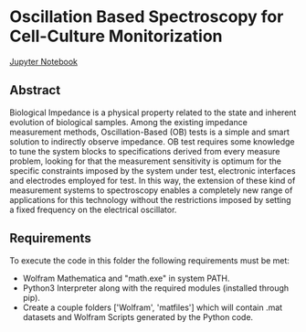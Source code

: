 # Oscillation Based Spectroscopy for Cell-Culture Monitorization

[Jupyter Notebook](FIE%20Oscillation%20Based%20Spectroscopy%20(OBS)%20for%20Cell%20Culture%20Monitorization.ipynb)


## Abstract
Biological Impedance is a physical property related to the state and inherent evolution of biological samples. Among the existing impedance measurement methods, Oscillation-Based (OB) tests is a simple and smart solution to indirectly observe impedance. OB test requires some knowledge to tune the system blocks to specifications derived from every measure problem, looking for that the measurement sensitivity is optimum for the specific constraints imposed by the system under test, electronic interfaces and electrodes employed for test. In this way, the extension of these kind of measurement systems to spectroscopy enables a completely new range of applications for this technology without the restrictions imposed by setting a fixed frequency on the electrical oscillator.  

## Requirements
To execute the code in this folder the following requirements must be met:
- Wolfram Mathematica and "math.exe" in system PATH. 
- Python3 Interpreter along with the required modules (installed through pip).
- Create a couple folders ['Wolfram', 'matfiles'] which will contain .mat datasets and Wolfram Scripts generated by the Python code. 

